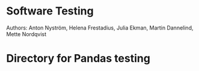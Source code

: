 # Software Testing 

Authors: Anton Nyström, Helena Frestadius, Julia Ekman, Martin Dannelind, Mette Nordqvist

# Directory for Pandas testing
